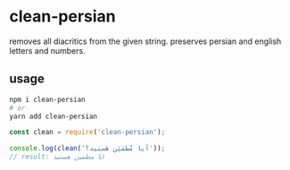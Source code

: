 # clean-persian

removes all diacritics from the given string. preserves persian and english letters and numbers.

## usage

```bash
npm i clean-persian
# or
yarn add clean-persian
```

```js
const clean = require('clean-persian');

console.log(clean('آیا مُطمَئِن هَستید؟'));
// result: ایا مطمین هستید
```